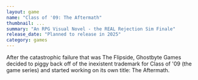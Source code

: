 ```yaml
---
layout: game
name: "Class of '09: The Aftermath"
thumbnail: ...
summary: "An RPG Visual Novel - the REAL Rejection Sim Finale"
release_date: "Planned to release in 2025"
category: games
---
```

After the catastrophic failure that was The Flipside, Ghostbyte Games decided to piggy back off of the inexistent trademark for Class of '09 (the game series) and started working on its own title: The Aftermath.
